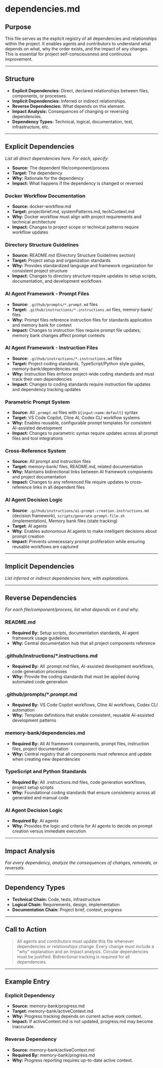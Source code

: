 # dependencies.md

## Purpose

This file serves as the explicit registry of all dependencies and relationships within the project. It enables agents and contributors to understand what depends on what, why the order exists, and the impact of any changes. This is essential for project self-consciousness and continuous improvement.

---

## Structure

- **Explicit Dependencies:** Direct, declared relationships between files, components, or processes.
- **Implicit Dependencies:** Inferred or indirect relationships.
- **Reverse Dependencies:** What depends on this element.
- **Impact Analysis:** Consequences of changing or reversing dependencies.
- **Dependency Types:** Technical, logical, documentation, test, infrastructure, etc.

---

## Explicit Dependencies

_List all direct dependencies here. For each, specify:_
- **Source:** The dependent file/component/process
- **Target:** The dependency
- **Why:** Rationale for the dependency
- **Impact:** What happens if the dependency is changed or reversed

### Docker Workflow Documentation
- **Source:** docker-workflow.md
- **Target:** projectbrief.md, systemPatterns.md, techContext.md
- **Why:** Docker workflow must align with project requirements and technical architecture
- **Impact:** Changes to project scope or technical patterns require workflow updates

### Directory Structure Guidelines
- **Source:** README.md (Directory Structure Guidelines section)
- **Target:** Project setup and organization standards
- **Why:** Provides standardized language and framework organization for consistent project structure
- **Impact:** Changes to directory structure require updates to setup scripts, documentation, and development workflows

### AI Agent Framework - Prompt Files
- **Source:** `.github/prompts/*.prompt.md` files
- **Target:** `.github/instructions/*.instructions.md` files, memory-bank/ files
- **Why:** Prompt files reference instruction files for standards application and memory bank for context
- **Impact:** Changes to instruction files require prompt file updates; memory bank changes affect prompt contexts

### AI Agent Framework - Instruction Files
- **Source:** `.github/instructions/*.instructions.md` files
- **Target:** Project coding standards, TypeScript/Python style guides, memory-bank/dependencies.md
- **Why:** Instruction files enforce project-wide coding standards and must track their own dependencies
- **Impact:** Changes to coding standards require instruction file updates and dependency tracking updates

### Parametric Prompt System
- **Source:** All `.prompt.md` files with `${input:name:default}` syntax
- **Target:** VS Code Copilot, Cline AI, Codex CLI workflow systems
- **Why:** Enables reusable, configurable prompt templates for consistent AI-assisted development
- **Impact:** Changes to parametric syntax require updates across all prompt files and tool integrations

### Cross-Reference System
- **Source:** All prompt and instruction files
- **Target:** memory-bank/ files, README.md, related documentation
- **Why:** Maintains bidirectional links between AI framework components and project documentation
- **Impact:** Changes to any referenced file require updates to cross-reference links in all dependent files

### AI Agent Decision Logic
- **Source**: `.github/instructions/ai-prompt-creation.instructions.md` (decision framework), `scripts/generate-prompt-file.sh` (implementation), Memory bank files (state tracking)
- **Target**: AI agents
- **Why**: Enables autonomous AI agents to make intelligent decisions about prompt creation
- **Impact**: Prevents unnecessary prompt proliferation while ensuring reusable workflows are captured

---

## Implicit Dependencies

_List inferred or indirect dependencies here, with explanations._

---

## Reverse Dependencies

_For each file/component/process, list what depends on it and why._

### README.md
- **Required By:** Setup scripts, documentation standards, AI agent framework usage guidelines
- **Why:** Central documentation hub that all project components reference

### .github/instructions/*.instructions.md
- **Required By:** All .prompt.md files, AI-assisted development workflows, code generation processes
- **Why:** Provide the coding standards that must be applied during automated code generation

### .github/prompts/*.prompt.md  
- **Required By:** VS Code Copilot workflows, Cline AI workflows, Codex CLI automation
- **Why:** Template definitions that enable consistent, reusable AI-assisted development patterns

### memory-bank/dependencies.md
- **Required By:** All AI framework components, prompt files, instruction files, project documentation
- **Why:** Central registry that all components must reference and update when creating new dependencies

### TypeScript and Python Standards
- **Required By:** All .instructions.md files, code generation workflows, project setup scripts
- **Why:** Foundational coding standards that ensure consistency across all generated and manual code

### AI Agent Decision Logic
- **Required By**: AI agents
- **Why**: Provides the logic and criteria for AI agents to decide on prompt creation versus immediate execution

---

## Impact Analysis

_For every dependency, analyze the consequences of changes, removals, or reversals._

---

## Dependency Types

- **Technical Chain:** Code, tests, infrastructure
- **Logical Chain:** Requirements, design, implementation
- **Documentation Chain:** Project brief, context, progress

---

## Call to Action

> All agents and contributors must update this file whenever dependencies or relationships change. Every change must include a "why" explanation and an impact analysis. Circular dependencies must be justified. Bidirectional tracking is required for all dependencies.

---

## Example Entry

### Explicit Dependency

- **Source:** memory-bank/progress.md
- **Target:** memory-bank/activeContext.md
- **Why:** Progress tracking depends on current active work context.
- **Impact:** If activeContext.md is not updated, progress.md may become inaccurate.

### Reverse Dependency

- **Source:** memory-bank/activeContext.md
- **Required By:** memory-bank/progress.md
- **Why:** Progress reporting requires up-to-date active context.
